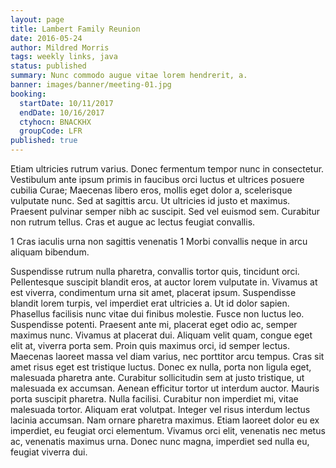 ```yaml
---
layout: page
title: Lambert Family Reunion
date: 2016-05-24
author: Mildred Morris
tags: weekly links, java
status: published
summary: Nunc commodo augue vitae lorem hendrerit, a.
banner: images/banner/meeting-01.jpg
booking:
  startDate: 10/11/2017
  endDate: 10/16/2017
  ctyhocn: BNACKHX
  groupCode: LFR
published: true
---
```

Etiam ultricies rutrum varius. Donec fermentum tempor nunc in consectetur. Vestibulum ante ipsum primis in faucibus orci luctus et ultrices posuere cubilia Curae; Maecenas libero eros, mollis eget dolor a, scelerisque vulputate nunc. Sed at sagittis arcu. Ut ultricies id justo et maximus. Praesent pulvinar semper nibh ac suscipit. Sed vel euismod sem. Curabitur non rutrum tellus. Cras et augue ac lectus feugiat convallis.

1 Cras iaculis urna non sagittis venenatis
1 Morbi convallis neque in arcu aliquam bibendum.

Suspendisse rutrum nulla pharetra, convallis tortor quis, tincidunt orci. Pellentesque suscipit blandit eros, at auctor lorem vulputate in. Vivamus at est viverra, condimentum urna sit amet, placerat ipsum. Suspendisse blandit lorem turpis, vel imperdiet erat ultricies a. Ut id dolor sapien. Phasellus facilisis nunc vitae dui finibus molestie. Fusce non luctus leo. Suspendisse potenti. Praesent ante mi, placerat eget odio ac, semper maximus nunc. Vivamus at placerat dui. Aliquam velit quam, congue eget elit at, viverra porta sem. Proin quis maximus orci, id semper lectus. Maecenas laoreet massa vel diam varius, nec porttitor arcu tempus. Cras sit amet risus eget est tristique luctus.
Donec ex nulla, porta non ligula eget, malesuada pharetra ante. Curabitur sollicitudin sem at justo tristique, ut malesuada ex accumsan. Aenean efficitur tortor ut interdum auctor. Mauris porta suscipit pharetra. Nulla facilisi. Curabitur non imperdiet mi, vitae malesuada tortor. Aliquam erat volutpat. Integer vel risus interdum lectus lacinia accumsan. Nam ornare pharetra maximus. Etiam laoreet dolor eu ex imperdiet, eu feugiat orci elementum. Vivamus orci elit, venenatis nec metus ac, venenatis maximus urna. Donec nunc magna, imperdiet sed nulla eu, feugiat viverra dui.
